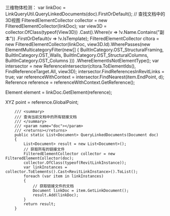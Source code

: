三维物体检测：
 var linkDoc = LinkQueryUtil.QueryLinkedDocuments(doc).FirstOrDefault();
 // 查找文档中的3D视图
 FilteredElementCollector collector = new FilteredElementCollector(linkDoc);
 var view3D = collector.OfClass(typeof(View3D))
                         .Cast<View3D>().Where(v => !v.Name.Contains("副本"))
                         .FirstOrDefault(v => !v.IsTemplate);
 FilteredElementCollector cltora = new FilteredElementCollector(linkDoc, view3D.Id).WherePasses(new ElementMulticategoryFilter(new[] { BuiltInCategory.OST_StructuralFraming, BuiltInCategory.OST_Walls, BuiltInCategory.OST_StructuralColumns, BuiltInCategory.OST_Columns }))
     .WhereElementIsNotElementType();
 var intersector = new ReferenceIntersector(cltora.ToElementIds(), FindReferenceTarget.All, view3D);
 intersector.FindReferencesInRevitLinks = true;
 var referenceWithContext = intersector.FindNearest(item.EndPoint, d);        
  Reference reference = referenceWithContext.GetReference();
 
 Element element = linkDoc.GetElement(reference);

 XYZ point = reference.GlobalPoint;
       
        
        
        /// <summary>
        /// 查询当前文档中的所有链接文档
        /// </summary>
        /// <param name="doc"></param>
        /// <returns></returns>
        public static List<Document> QueryLinkedDocuments(Document doc)
        {
            List<Document> result = new List<Document>();
            // 获取所有的链接文件
            FilteredElementCollector collector = new FilteredElementCollector(doc);
            collector.OfClass(typeof(RevitLinkInstance));
            var linkInstances = collector.ToElements().Cast<RevitLinkInstance>().ToList();
            foreach (var item in linkInstances)
            {
                // 获取链接文件的文档
                Document linkDoc = item.GetLinkDocument();
                result.Add(linkDoc);
            }
            return result;
        }
